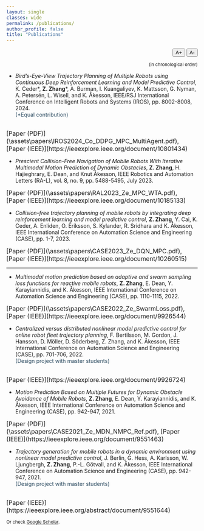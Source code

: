 ```yaml
---
layout: single
classes: wide
permalink: /publications/
author_profile: false
title: "Publications"
---
```



<div style="text-align: right; margin-bottom: 0.5em;">
  <button onclick="changeFontSize(1)">A+</button>
  <button onclick="changeFontSize(-1)">A-</button>
</div>

<script>
  let currentSize = 100; // percent

  function changeFontSize(delta) {
    currentSize += delta * 10;
    document.querySelector('.page__content').style.fontSize = currentSize + '%';
  }
</script>


<p align="right"><small>(in chronological order)</small></p>



- *Bird’s-Eye-View Trajectory Planning of Multiple Robots using Continuous Deep Reinforcement Learning and Model Predictive Control*, K. Ceder\*, **Z. Zhang**\*, A. Burman, I. Kuangaliyev, K. Mattsson, G. Nyman, A. Petersén, L. Wisell, and K. Åkesson, IEEE/RSJ International Conference on Intelligent Robots and Systems (IROS), pp. 8002-8008, 2024. <br>
<span style="color:rgb(47, 78, 99); font-size: 14px;">(\*Equal contribution)</span>
<br>
<span style="font-size: 16px;">
[Paper (PDF)](\assets\papers\IROS2024_Co_DDPG_MPC_MultiAgent.pdf),
[Paper (IEEE)](https://ieeexplore.ieee.org/document/10801434)
</span>

- *Prescient Collision-Free Navigation of Mobile Robots With Iterative Multimodal Motion Prediction of Dynamic Obstacles*, **Z. Zhang**, H. Hajieghrary, E. Dean, and Knut Åkesson, IEEE Robotics and Automation Letters (RA-L), vol. 8, no. 9, pp. 5488-5495, July 2023. <br>
<span style="font-size: 16px;">
[Paper (PDF)](\assets\papers\RAL2023_Ze_MPC_WTA.pdf),
[Paper (IEEE)](https://ieeexplore.ieee.org/document/10185133)
</span>

- *Collision-free trajectory planning of mobile robots by integrating deep reinforcement learning and model predictive control*, **Z. Zhang**, Y. Cai, K. Ceder, A. Enliden, O. Eriksson, S. Kylander, R. Sridhara and K. Åkesson, IEEE International Conference on Automation Science and Engineering (CASE), pp. 1-7, 2023. <br>
<span style="font-size: 16px;">
[Paper (PDF)](\assets\papers\CASE2023_Ze_DQN_MPC.pdf), 
[Paper (IEEE)](https://ieeexplore.ieee.org/document/10260515)
</span>

---

- *Multimodal motion prediction based on adaptive and swarm sampling loss functions for reactive mobile robots*, **Z. Zhang**, E. Dean, Y. Karayiannidis, and K. Åkesson, IEEE International Conference on Automation Science and Engineering (CASE), pp. 1110-1115, 2022. <br>
<span style="font-size: 16px;">
[Paper (PDF)](\assets\papers\CASE2022_Ze_SwarmLoss.pdf), 
[Paper (IEEE)](https://ieeexplore.ieee.org/document/9926544)
</span>

- *Centralized versus distributed nonlinear model predictive control for online robot fleet trajectory planning*, F. Bertilsson, M. Gordon, J. Hansson, D. Möller, D. Söderberg, Z. Zhang, and K. Åkesson, IEEE International Conference on Automation Science and Engineering (CASE), pp. 701-706, 2022. <br>
<span style="color:rgb(47, 78, 99); font-size: 14px;">(Design project with master students)</span>
<br>
<span style="font-size: 16px;">
[Paper (IEEE)](https://ieeexplore.ieee.org/document/9926724) 
</span>

- *Motion Prediction Based on Multiple Futures for Dynamic Obstacle Avoidance of Mobile Robots*, **Z. Zhang**, E. Dean, Y. Karayiannidis, and K. Åkesson, IEEE International Conference on Automation Science and Engineering (CASE), pp. 942-947, 2021. <br>
<span style="font-size: 16px;">
[Paper (PDF)](\assets\papers\CASE2021_Ze_MDN_NMPC_Ref.pdf), 
[Paper (IEEE)](https://ieeexplore.ieee.org/document/9551463)
</span>

- *Trajectory generation for mobile robots in a dynamic environment using nonlinear model predictive control*, J. Berlin, G. Hess, A. Karlsson, W. Ljungbergh, **Z. Zhang**, P.-L. Götvall, and K. Åkesson, IEEE International Conference on Automation Science and Engineering (CASE), pp. 942-947, 2021. <br>
<span style="color:rgb(47, 78, 99); font-size: 14px;">(Design project with master students)</span>
<br>
<span style="font-size: 16px;">
[Paper (IEEE)](https://ieeexplore.ieee.org/abstract/document/9551644)
</span>


<small>Or check [Google Scholar](https://scholar.google.com/citations?user=zsUc-gkAAAAJ&hl=en).</small>